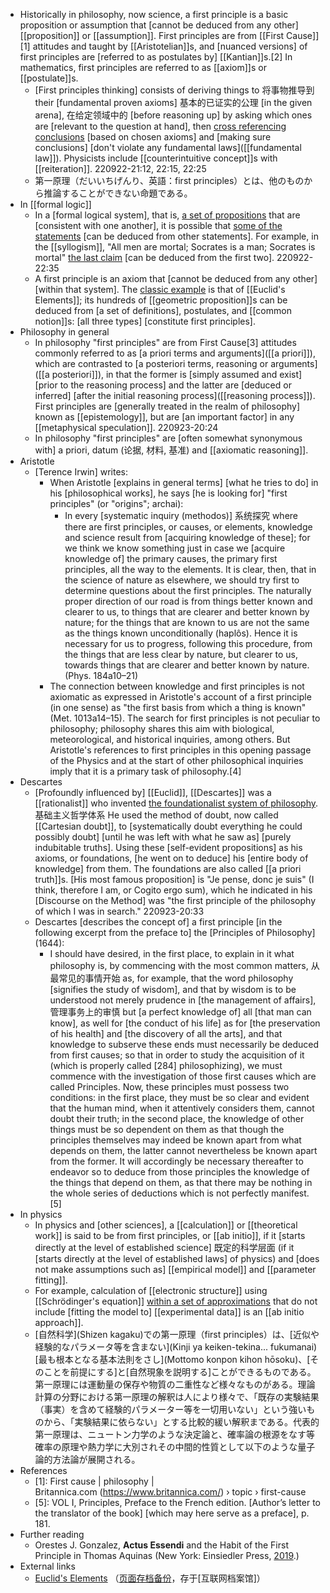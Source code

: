 - Historically in philosophy, now science, a first principle is a basic proposition or assumption that [cannot be deduced from any other] [[proposition]] or [[assumption]]. First principles are from [[First Cause]][1] attitudes and taught by [[Aristotelian]]s, and [nuanced versions] of first principles are [referred to as postulates by] [[Kantian]]s.[2] In mathematics, first principles are referred to as [[axiom]]s or [[postulate]]s. 
    - [First principles thinking] consists of deriving things to 将事物推导到 their [fundamental proven axioms] 基本的已证实的公理 [in the given arena], 在给定领域中的 [before reasoning up] by asking which ones are [relevant to the question at hand], then [cross referencing conclusions](((3DpiuYci8))) [based on chosen axioms] and [making sure conclusions] [don't violate any fundamental laws]([[fundamental law]]). Physicists include [[counterintuitive concept]]s with [[reiteration]].
220922-21:12, 22:15, 22:25
    - 第一原理（だいいちげんり、英語：first principles）とは、他のものから推論することができない命題である。
- In [[formal logic]]
    - In a [formal logical system], that is, [a set of propositions]([[proposition]]) that are [consistent with one another], it is possible that [some of the statements]([[statement]]) [can be deduced from other statements]. For example, in the [[syllogism]], "All men are mortal; Socrates is a man; Socrates is mortal" [the last claim]([[claim]]) [can be deduced from the first two].
220922-22:35
    - A first principle is an axiom that [cannot be deduced from any other] [within that system]. The [classic example](((Ppbz-T5pN))) is that of [[Euclid's Elements]]; its hundreds of [[geometric proposition]]s can be deduced from [a set of definitions], postulates, and [[common notion]]s: [all three types] [constitute first principles].
- Philosophy in general
    - In philosophy "first principles" are from First Cause[3] attitudes commonly referred to as [a priori terms and arguments]([[a priori]]), which are contrasted to [a posteriori terms, reasoning or arguments]([[a posteriori]]), in that the former is [simply assumed and exist] [prior to the reasoning process] and the latter are [deduced or inferred] [after the initial reasoning process]([[reasoning process]]). First principles are [generally treated in the realm of philosophy] known as [[epistemology]], but are [an important factor] in any [[metaphysical speculation]].
220923-20:24
    - In philosophy "first principles" are [often somewhat synonymous with] a priori, datum (论据, 材料, 基准) and [[axiomatic reasoning]].
- Aristotle
    - [Terence Irwin] writes:
        - When Aristotle [explains in general terms] [what he tries to do] in his [philosophical works], he says [he is looking for] "first principles" (or "origins"; archai):
            - In every [systematic inquiry (methodos)] 系统探究 where there are first principles, or causes, or elements, knowledge and science result from [acquiring knowledge of these]; for we think we know something just in case we [acquire knowledge of] the primary causes, the primary first principles, all the way to the elements. It is clear, then, that in the science of nature as elsewhere, we should try first to determine questions about the first principles. The naturally proper direction of our road is from things better known and clearer to us, to things that are clearer and better known by nature; for the things that are known to us are not the same as the things known unconditionally (haplôs). Hence it is necessary for us to progress, following this procedure, from the things that are less clear by nature, but clearer to us, towards things that are clearer and better known by nature. (Phys. 184a10–21)
        - The connection between knowledge and first principles is not axiomatic as expressed in Aristotle's account of a first principle (in one sense) as "the first basis from which a thing is known" (Met. 1013a14–15). The search for first principles is not peculiar to philosophy; philosophy shares this aim with biological, meteorological, and historical inquiries, among others. But Aristotle's references to first principles in this opening passage of the Physics and at the start of other philosophical inquiries imply that it is a primary task of philosophy.[4]
- Descartes
    - [Profoundly influenced by] [[Euclid]], [[Descartes]] was a [[rationalist]] who invented [the foundationalist system of philosophy]([[foundationalist]]). 基础主义哲学体系 He used the method of doubt, now called [[Cartesian doubt]], to [systematically doubt everything he could possibly doubt] [until he was left with what he saw as] [purely indubitable truths]. Using these [self-evident propositions] as his axioms, or foundations, [he went on to deduce] his [entire body of knowledge] from them. The foundations are also called [[a priori truth]]s. [His most famous proposition] is "Je pense, donc je suis" (I think, therefore I am, or Cogito ergo sum), which he indicated in his [Discourse on the Method] was "the first principle of the philosophy of which I was in search."
220923-20:33
    - Descartes [describes the concept of] a first principle [in the following excerpt from the preface to] the [Principles of Philosophy] (1644):
        - I should have desired, in the first place, to explain in it what philosophy is, by commencing with the most common matters, 从最常见的事情开始 as, for example, that the word philosophy [signifies the study of wisdom], and that by wisdom is to be understood not merely prudence in [the management of affairs], 管理事务上的审慎 but [a perfect knowledge of] all [that man can know], as well for [the conduct of his life] as for [the preservation of his health] and [the discovery of all the arts], and that knowledge to subserve these ends must necessarily be deduced from first causes; so that in order to study the acquisition of it (which is properly called [284] philosophizing), we must commence with the investigation of those first causes which are called Principles. Now, these principles must possess two conditions: in the first place, they must be so clear and evident that the human mind, when it attentively considers them, cannot doubt their truth; in the second place, the knowledge of other things must be so dependent on them as that though the principles themselves may indeed be known apart from what depends on them, the latter cannot nevertheless be known apart from the former. It will accordingly be necessary thereafter to endeavor so to deduce from those principles the knowledge of the things that depend on them, as that there may be nothing in the whole series of deductions which is not perfectly manifest.[5]
- In physics
    - In physics and [other sciences], a [[calculation]] or [[theoretical work]] is said to be from first principles, or [[ab initio]], if it [starts directly at the level of established science] 既定的科学层面 (if it [starts directly at the level of established laws] of physics) and [does not make assumptions such as] [[empirical model]] and [[parameter fitting]]. 
    - For example, calculation of [[electronic structure]] using [[Schrödinger's equation]] [within a set of approximations]([[approximation]]) that do not include [fitting the model to] [[experimental data]] is an [[ab initio approach]].
    - [自然科学](Shizen kagaku)での第一原理（first principles）は、[近似や経験的なパラメータ等を含まない](Kinji ya keiken-tekina... fukumanai)[最も根本となる基本法則をさし](Mottomo konpon kihon hōsoku)、[そのことを前提にする]と[自然現象を説明する]ことができるものである。第一原理には運動量の保存や物質の二重性など様々なものがある。理論計算の分野における第一原理の解釈は人により様々で、「既存の実験結果（事実）を含めて経験的パラメーター等を一切用いない」という強いものから、「実験結果に依らない」とする比較的緩い解釈まである。代表的第一原理は、ニュートン力学のような決定論と、確率論の根源をなす等確率の原理や熱力学に大別されその中間的性質として以下のような量子論的方法論が展開される。
- References
    - [1]: First cause | philosophy | Britannica.com (https://www.britannica.com/) › topic › first-cause
    - [5]: VOL I, Principles, Preface to the French edition. [Author’s letter to the translator of the book] [which may here serve as a preface], p. 181.
- Further reading
    - Orestes J. Gonzalez, __Actus Essendi__ and the Habit of the First Principle in Thomas Aquinas (New York: Einsiedler Press, [2019](https://www.amazon.com/dp/0578522179?ref_=pe_3052080_397514860).)
- External links
    - [Euclid's Elements](http://aleph0.clarku.edu/~djoyce/java/elements/elements.html) （[页面存档备份](https://web.archive.org/web/20170701145939/http://aleph0.clarku.edu/~djoyce/java/elements/elements.html)，存于[互联网档案馆]）
